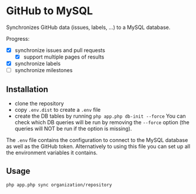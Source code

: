 # GitHub to MySQL

Synchronizes GitHub data (issues, labels, ...) to a MySQL database.

Progress:

- [x] synchronize issues and pull requests
    - [x] support multiple pages of results
- [x] synchronize labels
- [ ] synchronize milestones

## Installation

- clone the repository
- copy `.env.dist` to create a `.env` file
- create the DB tables by running `php app.php db-init --force`
    You can check which DB queries will be run by removing the `--force` option (the queries will NOT be run if the option is missing).

The `.env` file contains the configuration to connect to the MySQL database as well as the GitHub token. Alternatively to using this file you can set up all the environment variables it contains.

## Usage

```
php app.php sync organization/repository
```
